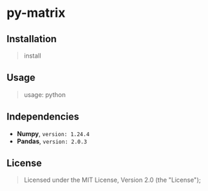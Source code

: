 # py-matrix

## Installation

> install

## Usage

> usage: python

## Independencies

- **Numpy**, `version: 1.24.4`
- **Pandas**, `version: 2.0.3`

## License

> Licensed under the MIT License, Version 2.0 (the "License");


